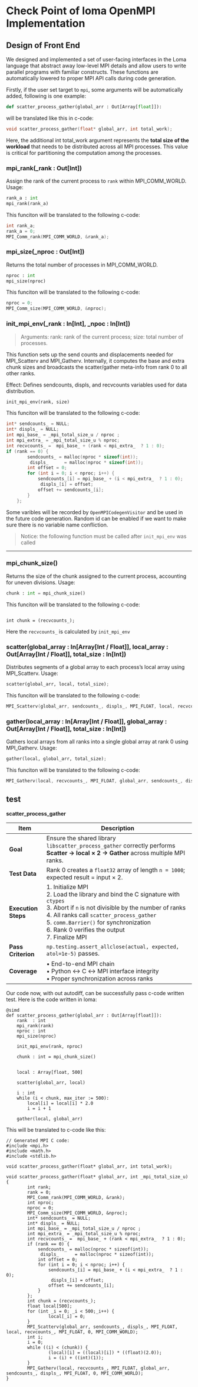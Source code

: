 # Check Point of loma OpenMPI Implementation

## Design of Front End
We designed and implemented a set of user-facing interfaces in the Loma language that abstract away low-level MPI details and allow users to write parallel programs with familiar constructs. These functions are automatically lowered to proper MPI API calls during code generation.



Firstly, if the user set target to `mpi`, some arguments will be automatically added, following is one example:
```python
def scatter_process_gather(global_arr : Out[Array[float]]):
```
will be translated like this in c-code:
```c
void scatter_process_gather(float* global_arr, int total_work);
```
Here, the additional int total_work argument represents the **total size of the workload** that needs to be distributed across all MPI processes. This value is critical for partitioning the computation among the processes.



### mpi_rank(_rank : Out[Int])
Assign the rank of the current process to `rank` within MPI_COMM_WORLD.
Usage:

```python
rank_a : int
mpi_rank(rank_a)
```

This funciton will be translated to the following c-code:

```c
int rank_a;
rank_a = 0;
MPI_Comm_rank(MPI_COMM_WORLD, &rank_a);
```

### mpi_size(_nproc : Out[Int])
Returns the total number of processes in MPI_COMM_WORLD.

```python
nproc : int
mpi_size(nproc)
```
This funciton will be translated to the following c-code:

```c
nproc = 0;
MPI_Comm_size(MPI_COMM_WORLD, &nproc);
```

### init_mpi_env(_rank : In[Int], _npoc : In[Int])
> Arguments:
rank: rank of the current process;
size: total number of processes.
    
This function sets up the send counts and displacements needed for MPI_Scatterv and MPI_Gatherv. Internally, it computes the base and extra chunk sizes and broadcasts the scatter/gather meta-info from rank 0 to all other ranks.

Effect: Defines sendcounts, displs, and recvcounts variables used for data distribution.
```python
init_mpi_env(rank, size)
```
This funciton will be translated to the following c-code:
```c
int* sendcounts_ = NULL;
int* displs_ = NULL;
int mpi_base_ = _mpi_total_size_u / nproc ;
int mpi_extra_ = _mpi_total_size_u % nproc;
int recvcounts_ =  mpi_base_ + (rank < mpi_extra_  ? 1 : 0);
if (rank == 0) {
        sendcounts_ = malloc(nproc * sizeof(int));
         displs_      = malloc(nproc * sizeof(int));
        int offset = 0;
        for (int i = 0; i < nproc; i++) {
            sendcounts_[i] = mpi_base_ + (i < mpi_extra_  ? 1 : 0);
             displs_[i] = offset;
            offset += sendcounts_[i];
        }
    };
```

Some varibles will be recorded by `OpenMPICodegenVisitor` and be used in the future code generation. Random id can be enabled if we want to make sure there is no variable name confliction.


> Notice: the following function must be called after `init_mpi_env` was called
---

### mpi_chunk_size()
Returns the size of the chunk assigned to the current process, accounting for uneven divisions.
Usage:

```python
chunk : int = mpi_chunk_size()
```
This funciton will be translated to the following c-code:

```clike

int chunk = (recvcounts_);
```

Here the `recvcounts_` is calculated by `init_mpi_env`

### scatter(global_array : In[Array[Int / Float]], local_array : Out[Array[Int / Float]], total_size : In[Int])
Distributes segments of a global array to each process’s local array using MPI_Scatterv.
Usage:

```python
scatter(global_arr, local, total_size);
```

This funciton will be translated to the following c-code:
```c
MPI_Scatterv(global_arr, sendcounts_, displs_, MPI_FLOAT, local, recvcounts_, MPI_FLOAT, 0, MPI_COMM_WORLD);
```

### gather(local_array : In[Array[Int / Float]], global_array  : Out[Array[Int / Float]],  total_size : In[Int])
Gathers local arrays from all ranks into a single global array at rank 0 using MPI_Gatherv.
Usage:

```python
gather(local, global_arr, total_size);
```

This funciton will be translated to the following c-code:

```c
MPI_Gatherv(local, recvcounts_, MPI_FLOAT, global_arr, sendcounts_, displs_, MPI_FLOAT, 0, MPI_COMM_WORLD);
```



## test
**scatter_process_gather**

| Item | Description |
| --- | --- |
| **Goal** | Ensure the shared library `libscatter_process_gather` correctly performs **Scatter → local × 2 → Gather** across multiple MPI ranks. |
| **Test Data** | Rank 0 creates a `float32` array of length `n = 1000`; expected result = input × 2. |
| **Execution Steps** | 1. Initialize MPI<br>2. Load the library and bind the C signature with `ctypes`<br>3. Abort if `n` is not divisible by the number of ranks<br>4. All ranks call `scatter_process_gather`<br>5. `comm.Barrier()` for synchronization<br>6. Rank 0 verifies the output<br>7. Finalize MPI |
| **Pass Criterion** | `np.testing.assert_allclose(actual, expected, atol=1e-5)` passes. |
| **Coverage** | • End-to-end MPI chain<br>• Python ↔ C ↔ MPI interface integrity<br>• Proper synchronization across ranks |

Our code now, with out autodiff, can be successfully pass c-code written test. Here is the code written in loma:

```python=
@simd                             
def scatter_process_gather(global_arr : Out[Array[float]]):
    rank  : int
    mpi_rank(rank)
    nproc : int
    mpi_size(nproc)
    
    init_mpi_env(rank, nproc)

    chunk : int = mpi_chunk_size()


    local : Array[float, 500]

    scatter(global_arr, local)

    i : int
    while (i < chunk, max_iter := 500):
        local[i] = local[i] * 2.0
        i = i + 1

    gather(local, global_arr)
```

This will be translated to c-code like this:
```c=
// Generated MPI C code:
#include <mpi.h>
#include <math.h>
#include <stdlib.h>

void scatter_process_gather(float* global_arr, int total_work);

void scatter_process_gather(float* global_arr, int _mpi_total_size_u) {
        int rank;
        rank = 0;
        MPI_Comm_rank(MPI_COMM_WORLD, &rank);
        int nproc;
        nproc = 0;
        MPI_Comm_size(MPI_COMM_WORLD, &nproc);
        int* sendcounts_ = NULL;
        int* displs_ = NULL;
        int mpi_base_ = _mpi_total_size_u / nproc ;
        int mpi_extra_ = _mpi_total_size_u % nproc;
        int recvcounts_ =  mpi_base_ + (rank < mpi_extra_  ? 1 : 0);
        if (rank == 0) {
            sendcounts_ = malloc(nproc * sizeof(int));
             displs_      = malloc(nproc * sizeof(int));
            int offset = 0;
            for (int i = 0; i < nproc; i++) {
                sendcounts_[i] = mpi_base_ + (i < mpi_extra_  ? 1 : 0);
                 displs_[i] = offset;
                offset += sendcounts_[i];
            }
        };
        int chunk = (recvcounts_);
        float local[500];
        for (int _i = 0; _i < 500;_i++) {
                local[_i] = 0;
        }
        MPI_Scatterv(global_arr, sendcounts_, displs_, MPI_FLOAT, local, recvcounts_, MPI_FLOAT, 0, MPI_COMM_WORLD);
        int i;
        i = 0;
        while ((i) < (chunk)) {
                (local)[i] = ((local)[i]) * ((float)(2.0));
                i = (i) + ((int)(1));
        }
        MPI_Gatherv(local, recvcounts_, MPI_FLOAT, global_arr, sendcounts_, displs_, MPI_FLOAT, 0, MPI_COMM_WORLD);
}
```